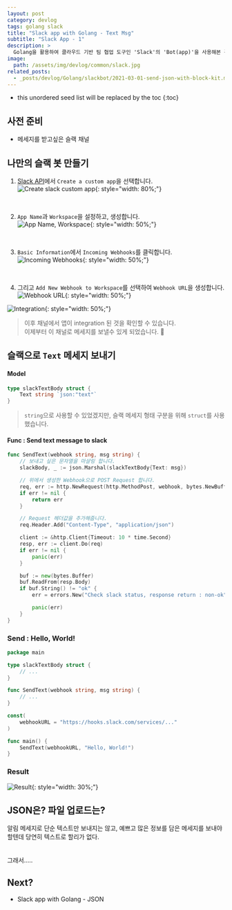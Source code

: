 ```yaml
---
layout: post
category: devlog
tags: golang slack
title: "Slack app with Golang - Text Msg"
subtitle: "Slack App - 1"
description: >
  Golang을 활용하여 클라우드 기반 팀 협업 도구인 'Slack'의 'Bot(app)'을 사용해본 경험을 기록합니다.
image:
  path: /assets/img/devlog/common/slack.jpg
related_posts:
  - _posts/devlog/Golang/slackbot/2021-03-01-send-json-with-block-kit.md
---
```


<!--more-->

* this unordered seed list will be replaced by the toc
{:toc}


## 사전 준비
- 메세지를 받고싶은 슬랙 채널

## 나만의 슬랙 봇 만들기
1. [Slack API](https://api.slack.com)에서 `Create a custom app`을 선택합니다.<br>
![Create slack custom app](/assets/img/devlog/golang/2021-02-26/1.png){: style="width: 80%;"}
<br>

2. `App Name`과 `Workspace`을 설정하고, 생성합니다.<br>
![App Name, Workspace](/assets/img/devlog/golang/2021-02-26/2.png){: style="width: 50%;"}
<br>

3. `Basic Information`에서 `Incoming Webhooks`를 클릭합니다. <br>
![Incoming Webhooks](/assets/img/devlog/golang/2021-02-26/3.png){: style="width: 50%;"}
<br>

4. 그리고 `Add New Webhook to Workspace`를 선택하여 `Webhook URL`을 생성합니다.<br>
![Webhook URL](/assets/img/devlog/golang/2021-02-26/4.png){: style="width: 50%;"}

![Integration](/assets/img/devlog/golang/2021-02-26/5.png){: style="width: 50%;"}
> 이후 채널에서 앱이 integration 된 것을 확인할 수 있습니다.<br>
> 이제부터 이 채널로 메세지를 보낼수 있게 되었습니다. 🎉

## 슬랙으로 `Text` 메세지 보내기
#### Model
```go
type slackTextBody struct {
	Text string `json:"text"`
}
```
> `string`으로 사용할 수 있었겠지만, 슬랙 메세지 형태 구분을 위해 `struct`를 사용했습니다.

#### Func : Send text message to slack
```go
func SendText(webhook string, msg string) {
    // 보내고 싶은 문자열을 마샬링 합니다.
	slackBody, _ := json.Marshal(slackTextBody{Text: msg})

    // 위에서 생성한 Webhook으로 POST Request 합니다.
	req, err := http.NewRequest(http.MethodPost, webhook, bytes.NewBuffer(slackBody))
	if err != nil {
		return err
	}

    // Request 헤더값을 추가해줍니다.
	req.Header.Add("Content-Type", "application/json")

	client := &http.Client{Timeout: 10 * time.Second}
	resp, err := client.Do(req)
	if err != nil {
		panic(err)
	}

	buf := new(bytes.Buffer)
	buf.ReadFrom(resp.Body)
	if buf.String() != "ok" {
		err = errors.New("Check slack status, response return : non-ok")

        panic(err)
	}
}
```

### Send : Hello, World!
```go
package main

type slackTextBody struct {
	// ...
}

func SendText(webhook string, msg string) {
    // ...
}

const(
    webhookURL = "https://hooks.slack.com/services/..."
)

func main() {
    SendText(webhookURL, "Hello, World!")
}
```

### Result
![Result](/assets/img/devlog/golang/2021-02-26/6.png){: style="width: 30%;"}

## JSON은? 파일 업로드는?
알림 메세지로 단순 텍스트만 보내지는 않고, 예쁘고 많은 정보를 담은 메세지를 보내야 할텐데 당연히 텍스트로 할리가 없다.<br><br><br>
그래서.....

## Next?
- Slack app with Golang - JSON